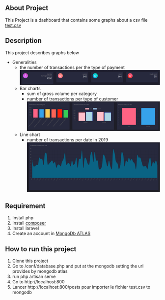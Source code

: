 
## About Project
This Project is a dashboard that contains some graphs about a csv file [test.csv](https://github.com/Oessahaby/matious/blob/main/public/test.csv)

## Description 
This project describes graphs below
* Generalities
    * the number of transactions per the type of payment 
    ![](https://github.com/Oessahaby/matious/blob/main/resources/images/im1.PNG)
    * Bar charts
        * sum of gross volume per category
        * number of transactions per type of customer
    ![](https://github.com/Oessahaby/matious/blob/main/resources/images/im2.PNG)
    * Line chart
        * number of transactions per date in 2019
    ![](https://github.com/Oessahaby/matious/blob/main/resources/images/im3.PNG)
## Requirement
1. Install php
2. Install [composer](https://getcomposer.org/)
3. Install laravel
4. Create an account in [MongoDb ATLAS](https://www.mongodb.com/cloud/atlas)
## How to run this project
1. Clone this project
2. Go to /conf/database.php and put at the mongodb setting the url provides by mongodb atlas
3. run php artisan serve 
4. Go to http://localhost:800
5. Lancer http://localhost:800/posts pour importer le fichier test.csv to mongodb



 